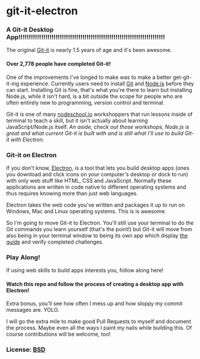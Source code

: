 # git-it-electron

### A Git-it Desktop App!!!!!!!!!!!!!!!!!!!!!!!!!!!!!!!!!!!!!!!!!!!!!!!!!!!!!!!!!!!!!!!!!!!!!!!

The original [Git-it](http://github.com/jlord/git-it) is nearly 1.5 years of age and it's been awesome.

#### Over 2,778 people have completed Git-it!

One of the improvements I've longed to make was to make a better get-git-it-ing experience. Currently users need to install [Git](http://git-scm.com) and [Node.js](http://nodejs.org) before they can start. Installing Git is fine, that's what you're there to learn but installing Node.js, while it isn't hard, is a bit outside the scope for people who are often entirely new to programming, version control and terminal.

Git-it is one of many [nodeschool.io](http://nodeschool.io) workshoppers that run lessons inside of terminal to teach a skill, but it isn't actually about learning JavaScript/Node.js itself. _An aside, check out those workshops, Node.js is great and what current Git-it is built with and is still what I'll use to build Git-it with Electron._

### Git-it on Electron

If you don't know, [Electron](http:electron.atom.io), is a tool that lets you build desktop apps (ones you download and click icons on your computer's desktop or dock to run) with only web stuff like HTML, CSS and JavaScript. Normally these applications are written in code native  to different operating systems and thus requires knowing more than just web languages.

Electron takes the web code you've written and packages it up to run on Windows, Mac and Linux operating systems. This is is awesome.

So I'm going to move Git-it to Electron. You'll still use your terminal to do the Git commands you learn yourself (that's the point!) but Git-it will move from also being in your terminal window to being its own app which display [the guide](http://jlord.github.io/git-it) and verify completed challenges.

### Play Along!

If using web skills to build apps interests you, follow along here!

#### Watch this repo and follow the process of creating a desktop app with Electron!

Extra bonus, you'll see how often I mess up and how sloppy my commit messages are. YOLO.

I will go the extra mile to make good Pull Requests to myself and document the process. Maybe even all the ways I paint my nails while building this. Of course contributions will be welcome, too!

### License: [BSD](license.md)
